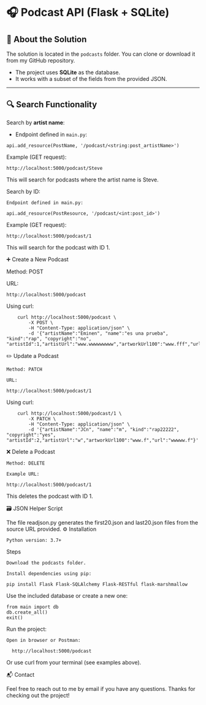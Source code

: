 # 🎧 Podcast API (Flask + SQLite)

## 📂 About the Solution

The solution is located in the `podcasts` folder. You can clone or download it from my GitHub repository.

- The project uses **SQLite** as the database.
- It works with a subset of the fields from the provided JSON.

---

## 🔍 Search Functionality

Search by **artist name**:

- Endpoint defined in `main.py`:
  
```
api.add_resource(PostName, '/podcast/<string:post_artistName>')
```
  
Example (GET request):

```
http://localhost:5000/podcast/Steve
```
    
This will search for podcasts where the artist name is Steve.

Search by ID:

    Endpoint defined in main.py:

```
api.add_resource(PostResource, '/podcast/<int:post_id>')
```

Example (GET request):

```
http://localhost:5000/podcast/1
```

This will search for the podcast with ID 1.

➕ Create a New Podcast

Method: POST

URL:

```
http://localhost:5000/podcast
```

Using curl:

```
    curl http://localhost:5000/podcast \
        -X POST \
        -H "Content-Type: application/json" \
        -d '{"artistName":"Eminen", "name":"es una prueba", "kind":"rap", "copyright":"no", "artistId":1,"artistUrl":"www.wwwwwwwww","artworkUrl100":"www.fff","url":"wwwww.fffffffss"}'
```

✏️ Update a Podcast

    Method: PATCH

    URL:

```
http://localhost:5000/podcast/1
```

Using curl:

```
    curl http://localhost:5000/podcast/1 \
        -X PATCH \
        -H "Content-Type: application/json" \
        -d '{"artistName":"JCn", "name":"m", "kind":"rap22222", "copyright":"yes", "artistId":2,"artistUrl":"w","artworkUrl100":"www.f","url":"wwwww.f"}'
```

❌ Delete a Podcast

    Method: DELETE

    Example URL:

```
http://localhost:5000/podcast/1
```

This deletes the podcast with ID 1.

🗃️ JSON Helper Script

The file readjson.py generates the first20.json and last20.json files from the source URL provided.
⚙️ Installation

```
Python version: 3.7+
```

Steps

    Download the podcasts folder.

    Install dependencies using pip:

```
pip install Flask Flask-SQLAlchemy Flask-RESTful flask-marshmallow
```

Use the included database or create a new one:

```
from main import db
db.create_all()
exit()
```

Run the project:

    Open in browser or Postman:

  ```
    http://localhost:5000/podcast
  ```

   Or use curl from your terminal (see examples above).

📬 Contact

Feel free to reach out to me by email if you have any questions.
Thanks for checking out the project!
